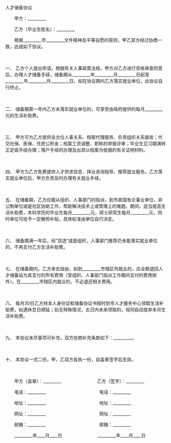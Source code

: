 



人才储备协议



 

　　甲方：_________　　

　　乙方（毕业生姓名）：_________

　　根据_________市_________文件精神及平等自愿的原则，甲乙双方经过协商一致，达成如下协议。

　　

一、
乙方个人提出申请，根据有关人事政策法规，甲方对乙方进行资格审查同意后，办理人才储备手续，储备期从_________年_________月_________日起至_________年_________月_________日。如在协议期内乙方落实就业单位，此协议自行终止。

　　

二、
储备期第一年内乙方未落实就业单位的，可享受由政府提供的每月_________元的生活补助费。

　　

三、
甲方可为乙方提供全方位人事关系、档案代理服务、负责组织关系接收；代交社保、医保、住房公积金；档案工资调整、职称的申报评审；毕业生见习期满转正定级手续办理；落户手续的办理及出具以档案为依据的有关证明材料。

　　

四、
甲方为乙方免费提供人才供求信息、择业咨询指导、推荐就业服务。乙方落实就业单位后，甲方负责及时办理有关就业手续。

　　

五、
在储备期，乙方应服从组织、人事部门的指派，到市直国有企事业单位，非公制单位或是社区协助工作，帮助解决技术上或管理上的难题。期间，适当提高生活补助费，本科学历的毕业生每月_________元，硕士研究生每月_________元，同时单位可给予一定酬劳补贴，具体标准由单位自行决定。

　　

六、
储备期满一年后，经“双选”或是组织，人事部门推荐仍未能落实就业单位的，不再支付乙方生活补助费。

　　

七、
在储备期内，乙方来去自由，如到_________市辖区外就业的，应全额退回人才储备站为其支付的所有费用（受组织、人事部门指派工作期间支付的费用除外）。在_________市辖区内就业的，不必退还相关费用。

　　

八、
每月30日乙方持本人身份证和储备协议书按时到市人才服务中心领取生活补助费，如遇休息日顺延；如无特殊情况，五日内未来领取的，视同自动放弃本月生活补助费。

　　

九、
本协议未尽事项可补充，双方协商补充条款如下：_________。

　　

十、
本协议一式二份，甲，乙双方各执一份，自盖章签字后生效。

　　

　　甲方（盖章）：_________　　　　　　　　乙方（签字）：_________　　

　　电话：_________　　　　　　　　　　　　电话：_________　　

　　地址：_________　　　　　　　　　　　　地址：_________　　

　　网址：_________　　　　　　　　　　　　网址：_________　　

　　邮箱：_________　　　　　　　　　　　　邮箱：_________　　

　　_________年____月____日　　　　　　　　_________年____月____日